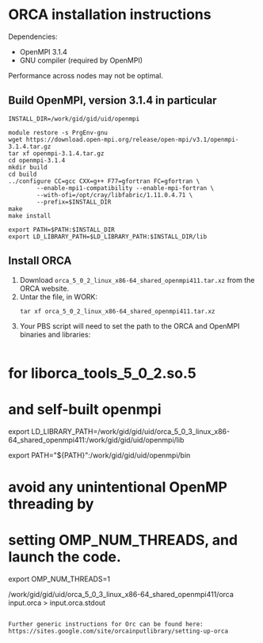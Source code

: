 # ORCA installation instructions

Dependencies:
 - OpenMPI 3.1.4
 - GNU compiler (required by OpenMPI)

Performance across nodes may not be optimal. 

## Build OpenMPI, version 3.1.4 in particular

```
INSTALL_DIR=/work/gid/gid/uid/openmpi

module restore -s PrgEnv-gnu
wget https://download.open-mpi.org/release/open-mpi/v3.1/openmpi-3.1.4.tar.gz
tar xf openmpi-3.1.4.tar.gz
cd openmpi-3.1.4
mkdir build
cd build
../configure CC=gcc CXX=g++ F77=gfortran FC=gfortran \
        --enable-mpi1-compatibility --enable-mpi-fortran \
        --with-ofi=/opt/cray/libfabric/1.11.0.4.71 \
        --prefix=$INSTALL_DIR
make
make install

export PATH=$PATH:$INSTALL_DIR
export LD_LIBRARY_PATH=$LD_LIBRARY_PATH:$INSTALL_DIR/lib
```

## Install ORCA 
1. Download `orca_5_0_2_linux_x86-64_shared_openmpi411.tar.xz` from the ORCA website.
2. Untar the file, in WORK:
   ```
   tar xf orca_5_0_2_linux_x86-64_shared_openmpi411.tar.xz
   ```
3. Your PBS script will need to set the path to the ORCA and OpenMPI binaries and libraries:
   ```
# for liborca_tools_5_0_2.so.5
# and self-built openmpi
export LD_LIBRARY_PATH=/work/gid/gid/uid/orca_5_0_3_linux_x86-64_shared_openmpi411:/work/gid/gid/uid/openmpi/lib

export PATH="${PATH}":/work/gid/gid/uid/openmpi/bin

# avoid any unintentional OpenMP threading by
# setting OMP_NUM_THREADS, and launch the code.
export OMP_NUM_THREADS=1

/work/gid/gid/uid/orca_5_0_3_linux_x86-64_shared_openmpi411/orca input.orca > input.orca.stdout
```

Further generic instructions for Orc can be found here:
https://sites.google.com/site/orcainputlibrary/setting-up-orca
